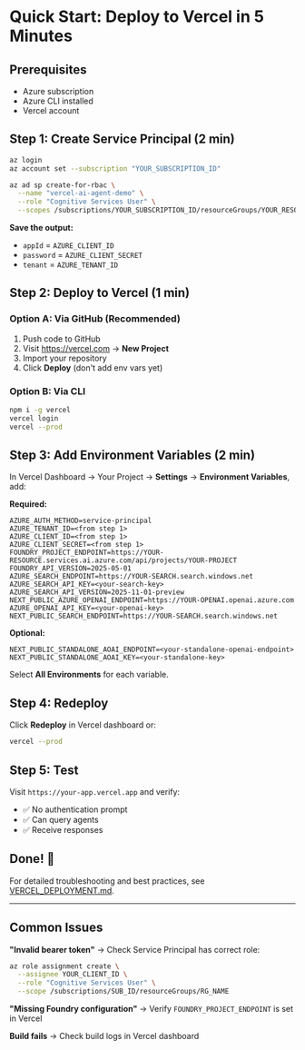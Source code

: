 # Quick Start: Deploy to Vercel in 5 Minutes

## Prerequisites
- Azure subscription
- Azure CLI installed
- Vercel account

## Step 1: Create Service Principal (2 min)

```bash
az login
az account set --subscription "YOUR_SUBSCRIPTION_ID"

az ad sp create-for-rbac \
  --name "vercel-ai-agent-demo" \
  --role "Cognitive Services User" \
  --scopes /subscriptions/YOUR_SUBSCRIPTION_ID/resourceGroups/YOUR_RESOURCE_GROUP
```

**Save the output:**
- `appId` = `AZURE_CLIENT_ID`
- `password` = `AZURE_CLIENT_SECRET`
- `tenant` = `AZURE_TENANT_ID`

## Step 2: Deploy to Vercel (1 min)

### Option A: Via GitHub (Recommended)
1. Push code to GitHub
2. Visit https://vercel.com → **New Project**
3. Import your repository
4. Click **Deploy** (don't add env vars yet)

### Option B: Via CLI
```bash
npm i -g vercel
vercel login
vercel --prod
```

## Step 3: Add Environment Variables (2 min)

In Vercel Dashboard → Your Project → **Settings** → **Environment Variables**, add:

**Required:**
```
AZURE_AUTH_METHOD=service-principal
AZURE_TENANT_ID=<from step 1>
AZURE_CLIENT_ID=<from step 1>
AZURE_CLIENT_SECRET=<from step 1>
FOUNDRY_PROJECT_ENDPOINT=https://YOUR-RESOURCE.services.ai.azure.com/api/projects/YOUR-PROJECT
FOUNDRY_API_VERSION=2025-05-01
AZURE_SEARCH_ENDPOINT=https://YOUR-SEARCH.search.windows.net
AZURE_SEARCH_API_KEY=<your-search-key>
AZURE_SEARCH_API_VERSION=2025-11-01-preview
NEXT_PUBLIC_AZURE_OPENAI_ENDPOINT=https://YOUR-OPENAI.openai.azure.com
AZURE_OPENAI_API_KEY=<your-openai-key>
NEXT_PUBLIC_SEARCH_ENDPOINT=https://YOUR-SEARCH.search.windows.net
```

**Optional:**
```
NEXT_PUBLIC_STANDALONE_AOAI_ENDPOINT=<your-standalone-openai-endpoint>
NEXT_PUBLIC_STANDALONE_AOAI_KEY=<your-standalone-key>
```

Select **All Environments** for each variable.

## Step 4: Redeploy

Click **Redeploy** in Vercel dashboard or:
```bash
vercel --prod
```

## Step 5: Test

Visit `https://your-app.vercel.app` and verify:
- ✅ No authentication prompt
- ✅ Can query agents
- ✅ Receive responses

## Done! 🎉

For detailed troubleshooting and best practices, see [VERCEL_DEPLOYMENT.md](./VERCEL_DEPLOYMENT.md).

---

## Common Issues

**"Invalid bearer token"** → Check Service Principal has correct role:
```bash
az role assignment create \
  --assignee YOUR_CLIENT_ID \
  --role "Cognitive Services User" \
  --scope /subscriptions/SUB_ID/resourceGroups/RG_NAME
```

**"Missing Foundry configuration"** → Verify `FOUNDRY_PROJECT_ENDPOINT` is set in Vercel

**Build fails** → Check build logs in Vercel dashboard
